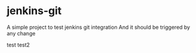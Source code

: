 # jenkins-git

A simple project to test jenkins git integration
And it should be triggered by any change

test
test2
